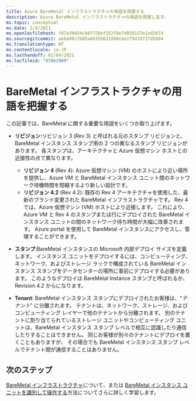 ```yaml
---
title: Azure BareMetal インフラストラクチャの用語を把握する
description: Azure BareMetal インフラストラクチャの用語を把握します。
ms.topic: conceptual
ms.date: 1/4/2021
ms.openlocfilehash: fd7a39854c86f728ef152f8e7d858157e1ad26f4
ms.sourcegitcommit: aeba98c7b85ad435b631d40cbe1f9419727d5884
ms.translationtype: HT
ms.contentlocale: ja-JP
ms.lasthandoff: 01/04/2021
ms.locfileid: "97861909"
---
```

# <a name="know-the-terms-for-baremetal-infrastructure"></a>BareMetal インフラストラクチャの用語を把握する

この記事では、BareMetal に関する重要な用語をいくつか取り上げます。

- **リビジョン**:リビジョン 3 (Rev 3) と呼ばれる元のスタンプ リビジョンと、BareMetal インスタンス スタンプ用の 2 つの異なるスタンプ リビジョンがあります。 各スタンプは、アーキテクチャと Azure 仮想マシン ホストとの近接性の点で異なります。
    - **リビジョン 4** (Rev 4): Azure 仮想マシン (VM) のホストにより近い場所を提供し、Azure VM と BareMetal インスタンス ユニット間のネットワーク待機時間を短縮するより新しい設計です。 
    - **リビジョン 4.2** (Rev 4.2): 既存の Rev 4 アーキテクチャを使用した、最新のブランド変更された BareMetal インフラストラクチャです。 Rev 4 では、Azure 仮想マシン (VM) ホストにより近接します。 これにより、Azure VM と Rev 4 のスタンプまたは行にデプロイされた BareMetal インスタンス ユニットの間のネットワーク待ち時間が大幅に改善されます。 Azure portal を使用して BareMetal インスタンスにアクセスし、管理することができます。    

- **スタンプ**:BareMetal インスタンスの Microsoft 内部デプロイ サイズを定義します。 インスタンス ユニットをデプロイするには、コンピューティング、ネットワーク、およびストレージ ラックで構成されている BareMetal インスタンス スタンプをデータセンターの場所に事前にデプロイする必要があります。 このようなデプロイは BareMetal Instance スタンプと呼ばれるか、Revision 4.2 からになります。

- **Tenant**: BareMetal インスタンス スタンプにデプロイされたお客様は、"*テナント*" に分離されます。 テナントは、ネットワーク、ストレージ、およびコンピューティング レイヤーで他のテナントから分離されます。 別のテナントに割り当てられているストレージ ユニットやコンピューティング ユニットは、BareMetal インスタンス スタンプ レベルで相互に認識したり通信したりすることはできません。 同じお客様が別々のテナントにデプロイを置くこともありますが、 その場合でも BareMetal インスタンス スタンプ レベルでテナント間が通信することはありません。

## <a name="next-steps"></a>次のステップ
[BareMetal インフラストラクチャ](workloads/sap/baremetal-overview-architecture.md)について、または [BareMetal インスタンス ユニットを識別して操作する](workloads/sap/baremetal-infrastructure-portal.md)方法についてさらに詳しく学習します。 